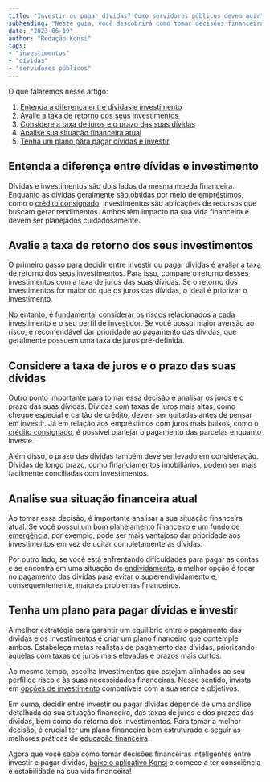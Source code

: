 ```yaml
---
title: "Investir ou pagar dívidas? Como servidores públicos devem agir"
subheading: "Neste guia, você descobrirá como tomar decisões financeiras inteligentes entre investir e pagar dívidas."
date: "2023-06-19"
author: "Redação Konsi"
tags:
- "investimentos"
- "dívidas"
- "servidores públicos"
---
```


O que falaremos nesse artigo:

1. [Entenda a diferença entre dívidas e investimento](#diferenca)
2. [Avalie a taxa de retorno dos seus investimentos](#retorno)
3. [Considere a taxa de juros e o prazo das suas dívidas](#juros)
4. [Analise sua situação financeira atual](#situacao)
5. [Tenha um plano para pagar dívidas e investir](#plano)

<a name="diferenca"></a>
## Entenda a diferença entre dívidas e investimento

Dívidas e investimentos são dois lados da mesma moeda financeira. Enquanto as dívidas geralmente são obtidas por meio de empréstimos, como o [crédito consignado](/5-motivos-para-escolher-o-credito-consignado-publico.md), investimentos são aplicações de recursos que buscam gerar rendimentos. Ambos têm impacto na sua vida financeira e devem ser planejados cuidadosamente.

<a name="retorno"></a>
## Avalie a taxa de retorno dos seus investimentos

O primeiro passo para decidir entre investir ou pagar dívidas é avaliar a taxa de retorno dos seus investimentos. Para isso, compare o retorno desses investimentos com a taxa de juros das suas dívidas. Se o retorno dos investimentos for maior do que os juros das dívidas, o ideal é priorizar o investimento.

No entanto, é fundamental considerar os riscos relacionados a cada investimento e o seu perfil de investidor. Se você possui maior aversão ao risco, é recomendável dar prioridade ao pagamento das dívidas, que geralmente possuem uma taxa de juros pré-definida.

<a name="juros"></a>
## Considere a taxa de juros e o prazo das suas dívidas

Outro ponto importante para tomar essa decisão é analisar os juros e o prazo das suas dívidas. Dívidas com taxas de juros mais altas, como cheque especial e cartão de crédito, devem ser quitadas antes de pensar em investir. Já em relação aos empréstimos com juros mais baixos, como o [crédito consignado](/7-dicas-para-conseguir-a-menor-taxa-de-juros-no-consignado.md), é possível planejar o pagamento das parcelas enquanto investe.

Além disso, o prazo das dívidas também deve ser levado em consideração. Dívidas de longo prazo, como financiamentos imobiliários, podem ser mais facilmente conciliadas com investimentos.

<a name="situacao"></a>
## Analise sua situação financeira atual

Ao tomar essa decisão, é importante analisar a sua situação financeira atual. Se você possui um bom planejamento financeiro e um [fundo de emergência](/a-importncia-da-reserva-de-emergncia-e-como-constru-la-com-inteligncia-financeira.md), por exemplo, pode ser mais vantajoso dar prioridade aos investimentos em vez de quitar completamente as dívidas.

Por outro lado, se você está enfrentando dificuldades para pagar as contas e se encontra em uma situação de [endividamento](/servidores-publicos-evitar-endividamento.md), a melhor opção é focar no pagamento das dívidas para evitar o superendividamento e, consequentemente, maiores problemas financeiros.

<a name="plano"></a>
## Tenha um plano para pagar dívidas e investir

A melhor estratégia para garantir um equilíbrio entre o pagamento das dívidas e os investimentos é criar um plano financeiro que contemple ambos. Estabeleça metas realistas de pagamento das dívidas, priorizando aquelas com taxas de juros mais elevadas e prazos mais curtos.

Ao mesmo tempo, escolha investimentos que estejam alinhados ao seu perfil de risco e às suas necessidades financeiras. Nesse sentido, invista em [opções de investimento](/investimento-para-servidores-pblicos-conhecendo-as-melhores-opes.md) compatíveis com a sua renda e objetivos.

Em suma, decidir entre investir ou pagar dívidas depende de uma análise detalhada da sua situação financeira, das taxas de juros e dos prazos das dívidas, bem como do retorno dos investimentos. Para tomar a melhor decisão, é crucial ter um plano financeiro bem estruturado e seguir as melhores práticas de [educação financeira](/a-importncia-da-educao-financeira-para-servidores-pblicos-e-como-implement-la-em-sua-vida.md).

Agora que você sabe como tomar decisões financeiras inteligentes entre investir e pagar dívidas, [baixe o aplicativo Konsi](/aplicativo-de-emprestimo.md) e comece a ter consciência e estabilidade na sua vida financeira!